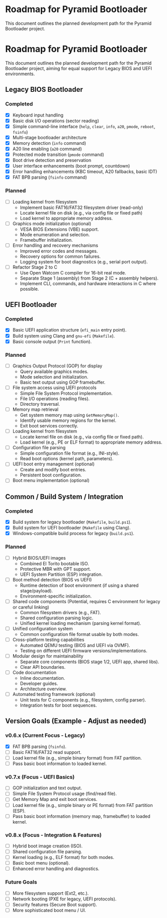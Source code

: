 # Roadmap for Pyramid Bootloader

This document outlines the planned development path for the Pyramid Bootloader project.

# Roadmap for Pyramid Bootloader

This document outlines the planned development path for the Pyramid Bootloader project, aiming for equal support for Legacy BIOS and UEFI environments.

## Legacy BIOS Bootloader

### Completed
- [x] Keyboard input handling
- [x] Basic disk I/O operations (sector reading)
- [x] Simple command-line interface (`help`, `clear`, `info`, `a20`, `pmode`, `reboot`, `fsinfo`)
- [x] Multi-stage bootloader architecture
- [x] Memory detection (`info` command)
- [x] A20 line enabling (`a20` command)
- [x] Protected mode transition (`pmode` command)
- [x] Boot drive detection and preservation
- [x] User interface enhancements (boot prompt, countdown)
- [x] Error handling enhancements (KBC timeout, A20 fallbacks, basic IDT)
- [x] FAT BPB parsing (`fsinfo` command)

### Planned
- [ ] Loading kernel from filesystem
  - Implement basic FAT16/FAT32 filesystem driver (read-only)
  - Locate kernel file on disk (e.g., via config file or fixed path)
  - Load kernel to appropriate memory address.
- [ ] Graphics mode initialization (optional)
  - VESA BIOS Extensions (VBE) support.
  - Mode enumeration and selection.
  - Framebuffer initialization.
- [ ] Error handling and recovery mechanisms
  - Improved error codes and messages.
  - Recovery options for common failures.
  - Logging system for boot diagnostics (e.g., serial port output).
- [ ] Refactor Stage 2 to C
  - Use Open Watcom C compiler for 16-bit real mode.
  - Separate Stage 1 (assembly) from Stage 2 (C + assembly helpers).
  - Implement CLI, commands, and hardware interactions in C where possible.

## UEFI Bootloader

### Completed
- [x] Basic UEFI application structure (`efi_main` entry point).
- [x] Build system using Clang and `gnu-efi` (`Makefile`).
- [x] Basic console output (`Print` function).

### Planned
- [ ] Graphics Output Protocol (GOP) for display
  - Query available graphics modes.
  - Mode selection and initialization.
  - Basic text output using GOP framebuffer.
- [ ] File system access using UEFI protocols
  - Simple File System Protocol implementation.
  - File I/O operations (reading files).
  - Directory traversal.
- [ ] Memory map retrieval
  - Get system memory map using `GetMemoryMap()`.
  - Identify usable memory regions for the kernel.
  - Exit boot services correctly.
- [ ] Loading kernel from filesystem
  - Locate kernel file on disk (e.g., via config file or fixed path).
  - Load kernel (e.g., PE or ELF format) to appropriate memory address.
- [ ] Configuration file parsing
  - Simple configuration file format (e.g., INI-style).
  - Read boot options (kernel path, parameters).
- [ ] UEFI boot entry management (optional)
  - Create and modify boot entries.
  - Persistent boot configuration.
- [ ] Boot menu implementation (optional)

## Common / Build System / Integration

### Completed
- [x] Build system for legacy bootloader (`Makefile`, `build.ps1`).
- [x] Build system for UEFI bootloader (`Makefile` using Clang).
- [x] Windows-compatible build process for legacy (`build.ps1`).

### Planned
- [ ] Hybrid BIOS/UEFI images
  - Combined El Torito bootable ISO.
  - Protective MBR with GPT support.
  - UEFI System Partition (ESP) integration.
- [ ] Boot method detection (BIOS vs UEFI)
  - Runtime detection of boot environment (if using a shared stage/payload).
  - Environment-specific initialization.
- [ ] Shared code components (Potential, requires C environment for legacy or careful linking)
  - Common filesystem drivers (e.g., FAT).
  - Shared configuration parsing logic.
  - Unified kernel loading mechanism (parsing kernel format).
- [ ] Unified configuration system
  - Common configuration file format usable by both modes.
- [ ] Cross-platform testing capabilities
  - Automated QEMU testing (BIOS and UEFI via OVMF).
  - Testing on different UEFI firmware versions/implementations.
- [ ] Modular design for maintainability
  - Separate core components (BIOS stage 1/2, UEFI app, shared libs).
  - Clear API boundaries.
- [ ] Code documentation
  - Inline documentation.
  - Developer guides.
  - Architecture overview.
- [ ] Automated testing framework (optional)
  - Unit tests for C components (e.g., filesystem, config parser).
  - Integration tests for boot sequences.

## Version Goals (Example - Adjust as needed)

### v0.6.x (Current Focus - Legacy)
- [x] FAT BPB parsing (`fsinfo`).
- [ ] Basic FAT16/FAT32 read support.
- [ ] Load kernel file (e.g., simple binary format) from FAT partition.
- [ ] Pass basic boot information to loaded kernel.

### v0.7.x (Focus - UEFI Basics)
- [ ] GOP initialization and text output.
- [ ] Simple File System Protocol usage (find/read file).
- [ ] Get Memory Map and exit boot services.
- [ ] Load kernel file (e.g., simple binary or PE format) from FAT partition (ESP).
- [ ] Pass basic boot information (memory map, framebuffer) to loaded kernel.

### v0.8.x (Focus - Integration & Features)
- [ ] Hybrid boot image creation (ISO).
- [ ] Shared configuration file parsing.
- [ ] Kernel loading (e.g., ELF format) for both modes.
- [ ] Basic boot menu (optional).
- [ ] Enhanced error handling and diagnostics.

### Future Goals
- [ ] More filesystem support (Ext2, etc.).
- [ ] Network booting (PXE for legacy, UEFI protocols).
- [ ] Security features (Secure Boot support).
- [ ] More sophisticated boot menu / UI.
